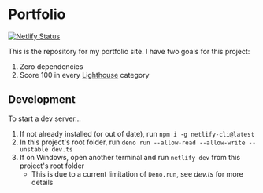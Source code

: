 # Portfolio

[![Netlify Status](https://api.netlify.com/api/v1/badges/1c740dd0-2db1-475f-b7cd-af9ab81a7bf6/deploy-status)](https://app.netlify.com/sites/dev-nicolaos/deploys)

This is the repository for my portfolio site. I have two goals for this project:

1. Zero dependencies
2. Score 100 in every [Lighthouse](https://developers.google.com/web/tools/lighthouse/) category

## Development

To start a dev server...

1. If not already installed (or out of date), run `npm i -g netlify-cli@latest`
2. In this project's root folder, run `deno run --allow-read --allow-write --unstable dev.ts`
3. If on Windows, open another terminal and run `netlify dev` from this project's root folder
    - This is due to a current limitation of `Deno.run`, see _dev.ts_ for more details
